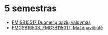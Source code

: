 # 5 semestras 
* [FMISB15517 Duomenų bazių valdymas](https://edriskus.github.io/5-semestras/FMISB15517%20Duomen%C5%B3%20bazi%C5%B3%20valdymas/egzaminas)
* [FMGSB16508, FMGSB11501 I. Mažonavičiūtė](https://edriskus.github.io/5-semestras/FMGSB16508,%20FMGSB11501%20I.%20Ma%C5%BEonavi%C4%8Di%C5%ABt%C4%97/egzaminas)
